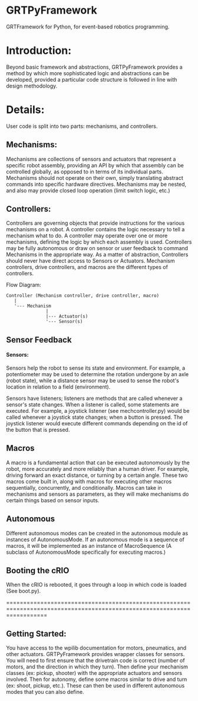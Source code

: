 GRTPyFramework
==============

GRTFramework for Python, for event-based robotics programming.

Introduction:
=============

Beyond basic framework and abstractions, GRTPyFramework provides a method by which more sophisticated logic and
abstractions can be developed, provided a particular code structure is followed in line with design methodology.

Details:
========

User code is split into two parts: mechanisms, and controllers.

Mechanisms:
-----------

Mechanisms are collections of sensors and actuators that represent a specific robot assembly, providing an API by which
that assembly can be controlled globally, as opposed to in terms of its individual parts. Mechanisms should not operate
on their own, simply translating abstract commands into specific hardware directives. Mechanisms may be nested, and also
may provide closed loop operation (limit switch logic, etc.)

Controllers:
------------

Controllers are governing objects that provide instructions for the various mechanisms on a robot. A controller contains
the logic necessary to tell a mechanism what to do. A controller may operate over one or more mechanisms,
defining the logic by which each assembly is used. Controllers may be fully autonomous or draw on sensor or user
feedback to command Mechanisms in the appropriate way. As a matter of abstraction, Controllers should never have direct
access to Sensors or Actuators. Mechanism controllers, drive controllers, and macros are the different types of
controllers.

Flow Diagram:

    Controller (Mechanism controller, drive controller, macro)
       |
       '--- Mechanism
                   |
                   |--- Actuator(s)
                   '--- Sensor(s)

Sensor Feedback
---------------

#### Sensors:

Sensors help the robot to sense its state and environment. For example, a potentiometer may be used to determine the
rotation undergone by an axle (robot state), while a distance sensor may be used to sense the robot's location in
relation to a field (environment).

Sensors have listeners; listeners are methods that are called whenever a sensor's state changes. When a listener is
called, some statements are executed. For example, a joystick listener (see mechcontroller.py) would be called whenever
a joystick state changes; when a button is pressed. The joystick listener would execute different commands depending on
the id of the button that is pressed.


Macros
------
A macro is a fundamental action that can be executed autonomously by the robot, more accurately and more reliably than
a human driver. For example, driving forward an exact distance, or turning by a certain angle. These two macros come
built in, along with macros for executing other macros sequentially, concurrently, and conditionally. Macros can take in
mechanisms and sensors as parameters, as they will make mechanisms do certain things based on sensor inputs.

Autonomous
----------
Different autonomous modes can be created in the autonomous module as instances of AutonomousMode. If an autonomous mode
is a sequence of macros, it will be implemented as an instance of MacroSequence (A subclass of AutonomousMode
specifically for executing macros.)

Booting the cRIO
----------------
When the cRIO is rebooted, it goes through a loop in which code is loaded (See boot.py).

========================================================================================================================

Getting Started:
----------------

You have access to the wpilib documentation for motors, pneumatics, and other actuators. GRTPyFramework provides wrapper
classes for sensors. You will need to first ensure that the drivetrain code is correct (number of motors, and the
direction in which they turn). Then define your mechanism classes (ex: pickup, shooter) with the appropriate actuators
and sensors involved. Then for autonomy, define some macros similar to drive and turn (ex: shoot, pickup, etc.). These
can then be used in different autonomous modes that you can also define.

